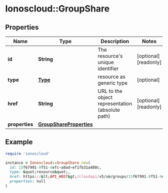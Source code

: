 # Ionoscloud::GroupShare

## Properties

| Name | Type | Description | Notes |
| ---- | ---- | ----------- | ----- |
| **id** | **String** | The resource&#39;s unique identifier | [optional][readonly] |
| **type** | [**Type**](Type.md) | resource as generic type | [optional] |
| **href** | **String** | URL to the object representation (absolute path) | [optional][readonly] |
| **properties** | [**GroupShareProperties**](GroupShareProperties.md) |  |  |

## Example

```ruby
require 'ionoscloud'

instance = Ionoscloud::GroupShare.new(
  id: 15f67991-0f51-4efc-a8ad-ef1fb31a480c,
  type: &quot;resource&quot;,
  href: https://&lt;API_HOST&gt;/cloudapi/v5/um/groups/15f67991-0f51-4efc-a8ad-ef1fb31a480c/shares/17faab13-13abc-4efc-a8ad-ef1fb31a481b,
  properties: null
)
```

